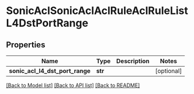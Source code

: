 # SonicAclSonicAclAclRuleAclRuleListL4DstPortRange

## Properties
Name | Type | Description | Notes
------------ | ------------- | ------------- | -------------
**sonic_acl_l4_dst_port_range** | **str** |  | [optional] 

[[Back to Model list]](../README.md#documentation-for-models) [[Back to API list]](../README.md#documentation-for-api-endpoints) [[Back to README]](../README.md)


